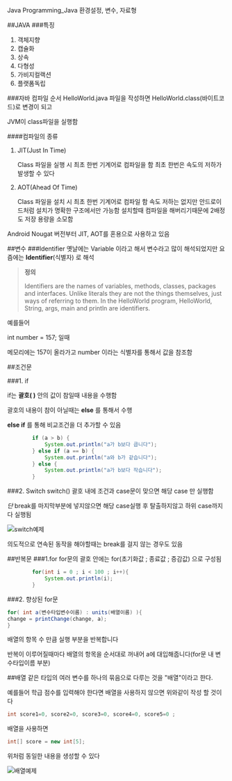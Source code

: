 Java Programming_Java 환경설정, 변수, 자료형	

##JAVA
###특징
1. 객체지향
2. 캡슐화
3. 상속
4. 다형성
5. 가비지컬랙션
6. 플랫폼독립

###자바 컴파일 순서
HelloWorld.java 파일을 작성하면 HelloWorld.class(바이트코드)로 변경이 되고 

JVM이 class파일을 실행함

####컴파일의 종류

1. JIT(Just In Time)

	Class 파일을 실행 시 최초 한번 기계어로 컴파일을 함 최초 한번은 속도의 저하가 발생할 수 있다

2. AOT(Ahead Of Time)

	Class 파일을 설치 시 최초 한번 기계어로 컴파일 함 속도 저하는 없지만 안드로이드처럼 설치가 명확한 구조에서만 가능함
	설치할때 컴파일을 해버리기때문에 2배정도 저장 용량을 소모함
	
Android Nougat 버전부터 JIT, AOT를 혼용으로 사용하고 있음





##변수
###Identifier
옛날에는 Variable 이라고 해서 변수라고 많이 해석되었지만 요즘에는 **Identifier**(식별자) 로 해석

> **정의**
> 
> Identifiers are the names of variables, methods, classes, packages and interfaces. Unlike literals they are not the things themselves, just ways of referring to them. In the HelloWorld program, HelloWorld, String, args, main and println are identifiers.

예를들어 

int number = 157; 일때

메모리에는 157이 올라가고 number 이라는 식별자를 통해서 값을 참조함


##조건문



###1. if



if는 **괄호(  )** 안의 값이 참일때 내용을 수행함

괄호의 내용이 참이 아닐때는 **else** 를 통해서 수행


**else if** 를 통해 비교조건을 더 추가할 수 있음

```java
		if (a > b) {
			System.out.println("a가 b보다 큽니다");
		} else if (a == b) {
			System.out.println("a와 b가 같습니다");
		} else {
			System.out.println("a가 b보다 작습니다");
		}
```


###2. Switch 
switch() 괄호 내에 조건과 case문이 맞으면 해당 case 만 실행함 

*단* break를 마지막부분에 넣지않으면 해당 case실행 후 탈출하지않고 하위 case까지 다 실행됨 



![switch예제](http://img.c4learn.com/2012/03/How-Switch-Case-works-in-Java-Programming-language.jpg)

의도적으로 연속된 동작을 해야할때는 break를 걸지 않는 경우도 있음

##반복문
###1.for
for문의 괄호 안에는 
for(초기화값 ; 종료값 ; 증감값) 으로 구성됨


```java
		for(int i = 0 ; i < 100 ; i++){
			System.out.println(i);
		}
```


###2. 향상된 for문

```java
for( int a(변수타입변수이름) : units(배열이름) ){
change = printChange(change, a);
}
```

배열의 항목 수 만큼 실행 부분을 반복합니다

반복이 이루어질때마다 배열의 항목을 순서대로 꺼내어 a에 대입해줍니다(for문 내 변수타입이름 부분)





##배열
같은 타입의 여러 변수를 하나의 묶음으로 다루는 것을 "배열"이라고 한다.

예를들어 학급 점수를 입력해야 한다면 배열을 사용하지 않으면 위와같이 작성 할 것이다
```java
int score1=0, score2=0, score3=0, score4=0, score5=0 ; 
```

배열을 사용하면

```java
int[] score = new int[5];
```

위처럼 동일한 내용을 생성할 수 있다

![배열예제](http://www.javachobo.com/images/p5_1.gif)




